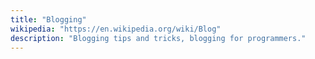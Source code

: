 ```yaml
---
title: "Blogging"
wikipedia: "https://en.wikipedia.org/wiki/Blog"
description: "Blogging tips and tricks, blogging for programmers."
---
```

